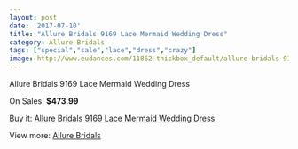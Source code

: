 ```yaml
---
layout: post
date: '2017-07-10'
title: "Allure Bridals 9169 Lace Mermaid Wedding Dress"
category: Allure Bridals
tags: ["special","sale","lace","dress","crazy"]
image: http://www.eudances.com/11862-thickbox_default/allure-bridals-9169-lace-mermaid-wedding-dress.jpg
---
```

Allure Bridals 9169 Lace Mermaid Wedding Dress

On Sales: **$473.99**
<a href="https://www.eudances.com/en/allure-bridals/3726-allure-bridals-9169-lace-mermaid-wedding-dress.html"><amp-img layout="responsive" width="600" height="600" src="//www.eudances.com/11862-thickbox_default/allure-bridals-9169-lace-mermaid-wedding-dress.jpg" alt="Allure Bridals 9169 Lace Mermaid Wedding Dress 0" /></a>
<a href="https://www.eudances.com/en/allure-bridals/3726-allure-bridals-9169-lace-mermaid-wedding-dress.html"><amp-img layout="responsive" width="600" height="600" src="//www.eudances.com/11866-thickbox_default/allure-bridals-9169-lace-mermaid-wedding-dress.jpg" alt="Allure Bridals 9169 Lace Mermaid Wedding Dress 1" /></a>
<a href="https://www.eudances.com/en/allure-bridals/3726-allure-bridals-9169-lace-mermaid-wedding-dress.html"><amp-img layout="responsive" width="600" height="600" src="//www.eudances.com/11865-thickbox_default/allure-bridals-9169-lace-mermaid-wedding-dress.jpg" alt="Allure Bridals 9169 Lace Mermaid Wedding Dress 2" /></a>
<a href="https://www.eudances.com/en/allure-bridals/3726-allure-bridals-9169-lace-mermaid-wedding-dress.html"><amp-img layout="responsive" width="600" height="600" src="//www.eudances.com/11864-thickbox_default/allure-bridals-9169-lace-mermaid-wedding-dress.jpg" alt="Allure Bridals 9169 Lace Mermaid Wedding Dress 3" /></a>
<a href="https://www.eudances.com/en/allure-bridals/3726-allure-bridals-9169-lace-mermaid-wedding-dress.html"><amp-img layout="responsive" width="600" height="600" src="//www.eudances.com/11863-thickbox_default/allure-bridals-9169-lace-mermaid-wedding-dress.jpg" alt="Allure Bridals 9169 Lace Mermaid Wedding Dress 4" /></a>

Buy it: [Allure Bridals 9169 Lace Mermaid Wedding Dress](https://www.eudances.com/en/allure-bridals/3726-allure-bridals-9169-lace-mermaid-wedding-dress.html "Allure Bridals 9169 Lace Mermaid Wedding Dress")

View more: [Allure Bridals](https://www.eudances.com/en/2-allure-bridals "Allure Bridals")
